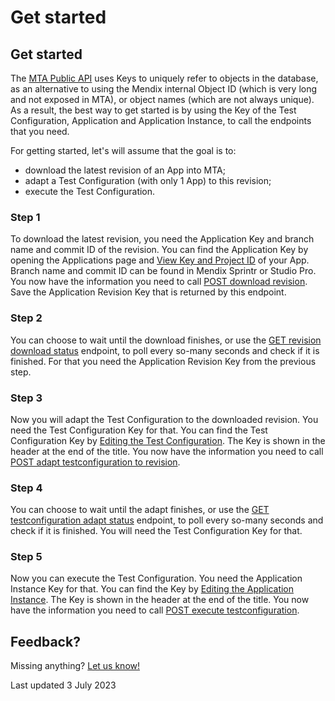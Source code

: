 # Get started

## Get started

The [MTA Public API](../../../api) uses Keys to uniquely refer to objects in the database, as an alternative to using the Mendix internal Object ID (which is very long and not exposed in MTA), or object names (which are not always unique). As a result, the best way to get started is by using the Key of the Test Configuration, Application and Application Instance, to call the endpoints that you need.

For getting started, let's will assume that the goal is to:
- download the latest revision of an App into MTA;
- adapt a Test Configuration (with only 1 App) to this revision;
- execute the Test Configuration.

### Step 1
To download the latest revision, you need the Application Key and branch name and commit ID of the revision. You can find the Application Key by opening the Applications page and [View Key and Project ID](../../../application#view-key-and-project-id) of your App. Branch name and commit ID can be found in Mendix Sprintr or Studio Pro. You now have the information you need to call [POST download revision](../../../api#post-download-revision). Save the Application Revision Key that is returned by this endpoint.

### Step 2
You can choose to wait until the download finishes, or use the [GET revision download status](../../../api#get-revision-download-status) endpoint, to poll every so-many seconds and check if it is finished. For that you need the Application Revision Key from the previous step.

### Step 3
Now you will adapt the Test Configuration to the downloaded revision. You need the Test Configuration Key for that. You can find the Test Configuration Key by [Editing the Test Configuration](../../../test-configuration#edit-a-test-configuration). The Key is shown in the header at the end of the title. You now have the information you need to call [POST adapt testconfiguration to revision](../../../api#post-adapt-testconfiguration-to-revision). 

### Step 4
You can choose to wait until the adapt finishes, or use the [GET testconfiguration adapt status](../../../api#get-testconfiguration-adapt-status) endpoint, to poll every so-many seconds and check if it is finished. You will need the Test Configuration Key for that.

### Step 5
Now you can execute the Test Configuration. You need the Application Instance Key for that. You can find the Key by [Editing the Application Instance](../../../application-instance#edit-an-application-instance). The Key is shown in the header at the end of the title. You now have the information you need to call [POST execute testconfiguration](../../../api#post-execute-testconfiguration). 

## Feedback?
Missing anything? [Let us know!](mailto:support@menditect.com)

Last updated 3 July 2023